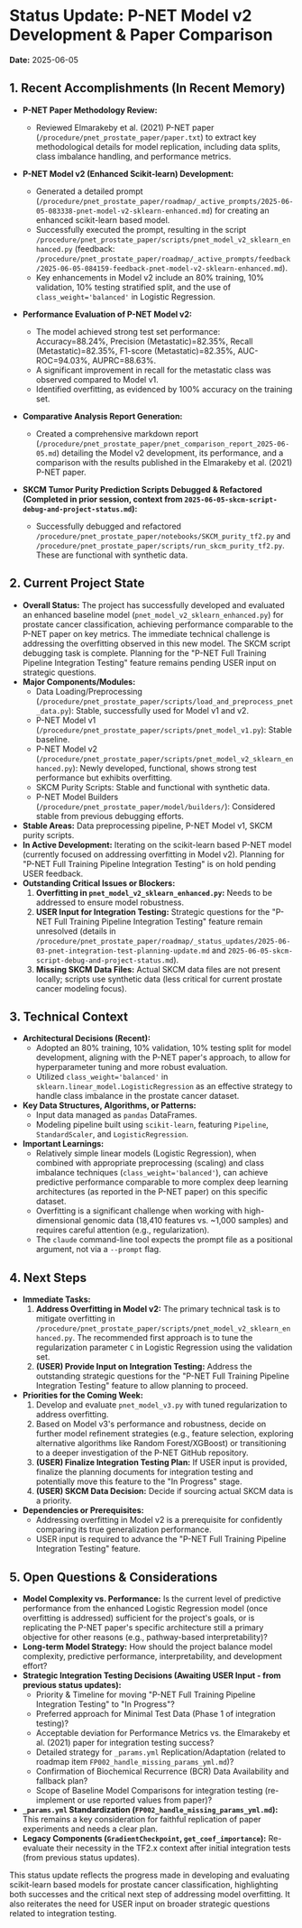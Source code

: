 # Status Update: P-NET Model v2 Development & Paper Comparison

**Date:** 2025-06-05

## 1. Recent Accomplishments (In Recent Memory)

*   **P-NET Paper Methodology Review:**
    *   Reviewed Elmarakeby et al. (2021) P-NET paper (`/procedure/pnet_prostate_paper/paper.txt`) to extract key methodological details for model replication, including data splits, class imbalance handling, and performance metrics.

*   **P-NET Model v2 (Enhanced Scikit-learn) Development:**
    *   Generated a detailed prompt (`/procedure/pnet_prostate_paper/roadmap/_active_prompts/2025-06-05-083338-pnet-model-v2-sklearn-enhanced.md`) for creating an enhanced scikit-learn based model.
    *   Successfully executed the prompt, resulting in the script `/procedure/pnet_prostate_paper/scripts/pnet_model_v2_sklearn_enhanced.py` (feedback: `/procedure/pnet_prostate_paper/roadmap/_active_prompts/feedback/2025-06-05-084159-feedback-pnet-model-v2-sklearn-enhanced.md`).
    *   Key enhancements in Model v2 include an 80% training, 10% validation, 10% testing stratified split, and the use of `class_weight='balanced'` in Logistic Regression.

*   **Performance Evaluation of P-NET Model v2:**
    *   The model achieved strong test set performance: Accuracy=88.24%, Precision (Metastatic)=82.35%, Recall (Metastatic)=82.35%, F1-score (Metastatic)=82.35%, AUC-ROC=94.03%, AUPRC=88.63%.
    *   A significant improvement in recall for the metastatic class was observed compared to Model v1.
    *   Identified overfitting, as evidenced by 100% accuracy on the training set.

*   **Comparative Analysis Report Generation:**
    *   Created a comprehensive markdown report (`/procedure/pnet_prostate_paper/pnet_comparison_report_2025-06-05.md`) detailing the Model v2 development, its performance, and a comparison with the results published in the Elmarakeby et al. (2021) P-NET paper.

*   **SKCM Tumor Purity Prediction Scripts Debugged & Refactored (Completed in prior session, context from `2025-06-05-skcm-script-debug-and-project-status.md`):**
    *   Successfully debugged and refactored `/procedure/pnet_prostate_paper/notebooks/SKCM_purity_tf2.py` and `/procedure/pnet_prostate_paper/scripts/run_skcm_purity_tf2.py`. These are functional with synthetic data.

## 2. Current Project State

*   **Overall Status:** The project has successfully developed and evaluated an enhanced baseline model (`pnet_model_v2_sklearn_enhanced.py`) for prostate cancer classification, achieving performance comparable to the P-NET paper on key metrics. The immediate technical challenge is addressing the overfitting observed in this new model. The SKCM script debugging task is complete. Planning for the "P-NET Full Training Pipeline Integration Testing" feature remains pending USER input on strategic questions.
*   **Major Components/Modules:**
    *   Data Loading/Preprocessing (`/procedure/pnet_prostate_paper/scripts/load_and_preprocess_pnet_data.py`): Stable, successfully used for Model v1 and v2.
    *   P-NET Model v1 (`/procedure/pnet_prostate_paper/scripts/pnet_model_v1.py`): Stable baseline.
    *   P-NET Model v2 (`/procedure/pnet_prostate_paper/scripts/pnet_model_v2_sklearn_enhanced.py`): Newly developed, functional, shows strong test performance but exhibits overfitting.
    *   SKCM Purity Scripts: Stable and functional with synthetic data.
    *   P-NET Model Builders (`/procedure/pnet_prostate_paper/model/builders/`): Considered stable from previous debugging efforts.
*   **Stable Areas:** Data preprocessing pipeline, P-NET Model v1, SKCM purity scripts.
*   **In Active Development:** Iterating on the scikit-learn based P-NET model (currently focused on addressing overfitting in Model v2). Planning for "P-NET Full Training Pipeline Integration Testing" is on hold pending USER feedback.
*   **Outstanding Critical Issues or Blockers:**
    1.  **Overfitting in `pnet_model_v2_sklearn_enhanced.py`:** Needs to be addressed to ensure model robustness.
    2.  **USER Input for Integration Testing:** Strategic questions for the "P-NET Full Training Pipeline Integration Testing" feature remain unresolved (details in `/procedure/pnet_prostate_paper/roadmap/_status_updates/2025-06-03-pnet-integration-test-planning-update.md` and `2025-06-05-skcm-script-debug-and-project-status.md`).
    3.  **Missing SKCM Data Files:** Actual SKCM data files are not present locally; scripts use synthetic data (less critical for current prostate cancer modeling focus).

## 3. Technical Context

*   **Architectural Decisions (Recent):**
    *   Adopted an 80% training, 10% validation, 10% testing split for model development, aligning with the P-NET paper's approach, to allow for hyperparameter tuning and more robust evaluation.
    *   Utilized `class_weight='balanced'` in `sklearn.linear_model.LogisticRegression` as an effective strategy to handle class imbalance in the prostate cancer dataset.
*   **Key Data Structures, Algorithms, or Patterns:**
    *   Input data managed as `pandas` DataFrames.
    *   Modeling pipeline built using `scikit-learn`, featuring `Pipeline`, `StandardScaler`, and `LogisticRegression`.
*   **Important Learnings:**
    *   Relatively simple linear models (Logistic Regression), when combined with appropriate preprocessing (scaling) and class imbalance techniques (`class_weight='balanced'`), can achieve predictive performance comparable to more complex deep learning architectures (as reported in the P-NET paper) on this specific dataset.
    *   Overfitting is a significant challenge when working with high-dimensional genomic data (18,410 features vs. ~1,000 samples) and requires careful attention (e.g., regularization).
    *   The `claude` command-line tool expects the prompt file as a positional argument, not via a `--prompt` flag.

## 4. Next Steps

*   **Immediate Tasks:**
    1.  **Address Overfitting in Model v2:** The primary technical task is to mitigate overfitting in `/procedure/pnet_prostate_paper/scripts/pnet_model_v2_sklearn_enhanced.py`. The recommended first approach is to tune the regularization parameter `C` in Logistic Regression using the validation set.
    2.  **(USER) Provide Input on Integration Testing:** Address the outstanding strategic questions for the "P-NET Full Training Pipeline Integration Testing" feature to allow planning to proceed.
*   **Priorities for the Coming Week:**
    1.  Develop and evaluate `pnet_model_v3.py` with tuned regularization to address overfitting.
    2.  Based on Model v3's performance and robustness, decide on further model refinement strategies (e.g., feature selection, exploring alternative algorithms like Random Forest/XGBoost) or transitioning to a deeper investigation of the P-NET GitHub repository.
    3.  **(USER) Finalize Integration Testing Plan:** If USER input is provided, finalize the planning documents for integration testing and potentially move this feature to the "In Progress" stage.
    4.  **(USER) SKCM Data Decision:** Decide if sourcing actual SKCM data is a priority.
*   **Dependencies or Prerequisites:**
    *   Addressing overfitting in Model v2 is a prerequisite for confidently comparing its true generalization performance.
    *   USER input is required to advance the "P-NET Full Training Pipeline Integration Testing" feature.

## 5. Open Questions & Considerations

*   **Model Complexity vs. Performance:** Is the current level of predictive performance from the enhanced Logistic Regression model (once overfitting is addressed) sufficient for the project's goals, or is replicating the P-NET paper's specific architecture still a primary objective for other reasons (e.g., pathway-based interpretability)?
*   **Long-term Model Strategy:** How should the project balance model complexity, predictive performance, interpretability, and development effort?
*   **Strategic Integration Testing Decisions (Awaiting USER Input - from previous status updates):**
    *   Priority & Timeline for moving "P-NET Full Training Pipeline Integration Testing" to "In Progress"?
    *   Preferred approach for Minimal Test Data (Phase 1 of integration testing)?
    *   Acceptable deviation for Performance Metrics vs. the Elmarakeby et al. (2021) paper for integration testing success?
    *   Detailed strategy for `_params.yml` Replication/Adaptation (related to roadmap item `FP002_handle_missing_params_yml.md`)?
    *   Confirmation of Biochemical Recurrence (BCR) Data Availability and fallback plan?
    *   Scope of Baseline Model Comparisons for integration testing (re-implement or use reported values from paper)?
*   **`_params.yml` Standardization (`FP002_handle_missing_params_yml.md`):** This remains a key consideration for faithful replication of paper experiments and needs a clear plan.
*   **Legacy Components (`GradientCheckpoint`, `get_coef_importance`):** Re-evaluate their necessity in the TF2.x context after initial integration tests (from previous status updates).

This status update reflects the progress made in developing and evaluating scikit-learn based models for prostate cancer classification, highlighting both successes and the critical next step of addressing model overfitting. It also reiterates the need for USER input on broader strategic questions related to integration testing.

